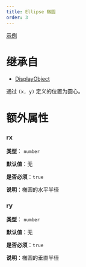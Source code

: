```yaml
---
title: Ellipse 椭圆
order: 3
---
```


[示例](/zh/examples/shape#ellipse)

# 继承自

- [DisplayObject](/zh/docs/api/display-object)

通过 `(x, y)` 定义的位置为圆心。

# 额外属性

### rx

**类型**： `number`

**默认值**：无

**是否必须**：`true`

**说明**：椭圆的水平半径

### ry

**类型**： `number`

**默认值**：无

**是否必须**：`true`

**说明**：椭圆的垂直半径
